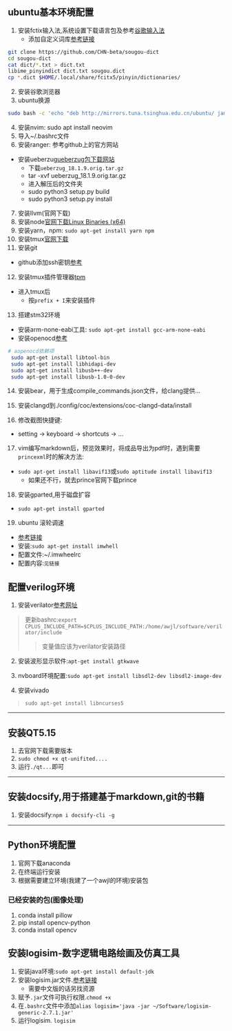 ## ubuntu基本环境配置
1. 安装fctix输入法,系统设置下载语言包及参考[谷歌输入法](https://zhuanlan.zhihu.com/p/508797663)  
   - 添加自定义词库[参考链接](https://bbs.deepin.org/post/253191)
``` bash
git clone https://github.com/CHN-beta/sougou-dict
cd sougou-dict
cat dict/*.txt > dict.txt
libime_pinyindict dict.txt sougou.dict
cp *.dict $HOME/.local/share/fcitx5/pinyin/dictionaries/
```
2. 安装谷歌浏览器  
3. ubuntu换源   
```bash
sudo bash -c 'echo "deb http://mirrors.tuna.tsinghua.edu.cn/ubuntu/ jammy main restricted universe multiverse" > /etc/apt/sources.list'
```
4. 安装nvim: sudo apt install neovim  
5. 导入~/.bashrc文件
6. 安装ranger: 参考github上的官方网站  
  - 安装ueberzug[ueberzug包下载网站](https://mirrors.aliyun.com/ubuntu-ports/pool/universe/u/ueberzug/?spm=a2c6h.25603864.0.0.108b237brwk1YX)
    - 下载`ueberzug_18.1.9.orig.tar.gz`  
    - tar -xvf ueberzug_18.1.9.orig.tar.gz
    - 进入解压后的文件夹
    - sudo python3 setup.py build
    - sudo python3 setup.py install
7. 安装llvm(官网下载)
8. 安装node[官网下载Linux Binaries (x64)](https://nodejs.org/en/download)
9. 安装yarn，npm: `sudo apt-get install yarn npm`  
10. 安装tmux[官网下载](https://github.com/tmux/tmux)
11. 安装git  
  - github添加ssh密钥[参考](https://www.runoob.com/git/git-remote-repo.html)
12. 安装tmux插件管理器[tpm](https://github.com/tmux-plugins/tpm)  
  - 进入tmux后
    - 按`prefix + I`来安装插件  

13. 搭建stm32环境
  - 安装arm-none-eabi工具: `sudo apt-get install gcc-arm-none-eabi`  
  - 安装openocd[参考](https://mp.weixin.qq.com/s?__biz=MzUyMTE0NTA2Ng==&amp;mid=2247483716&amp;idx=1&amp;sn=73059c48b72da90d16771c66cd59554e&amp;chksm=f9dedec1cea957d714f65d17522ddb707b89b63c5aeef1040358ec7f45bd077c53297b8c7642&amp;scene=21#wechat_redirect)

```bash
# aopenocd依赖项
 sudo apt-get install libtool-bin
 sudo apt-get install libhidapi-dev
 sudo apt-get install libusb++-dev
 sudo apt-get install libusb-1.0-0-dev
```

14. 安装bear，用于生成compile_commands.json文件，给clang提供...  

15. 安装clangd到./config/coc/extensions/coc-clangd-data/install  

16. 修改截图快捷键:
  - setting -> keyboard -> shortcuts -> ...  

17. vim编写markdown后，预览效果时，将成品导出为pdf时，遇到需要`princexml`时的解决方法:  
  - `sudo apt-get install libavif13`或`sudo aptitude install libavif13`
    - 如果还不行，就去prince官网下载prince  

18. 安装gparted,用于磁盘扩容  
  - `sudo apt-get install gparted`  

19. ubuntu 滚轮调速  
   - [参考链接](https://blog.csdn.net/weiguang102/article/details/121357192)  
   - 安装:`sudo apt-get install imwhell`
   - 配置文件:~/.imwheelrc  
   - 配置内容:`见链接`  



## 配置verilog环境
1. 安装verilator[参考网址](https://verilator.org/guide/latest/install.html)  
  > 更新bashrc:`export CPLUS_INCLUDE_PATH=$CPLUS_INCLUDE_PATH:/home/awjl/software/verilator/include`
  >> 变量值应该为verilator安装路径  

2. 安装波形显示软件:`apt-get install gtkwave`  

3. nvboard环境配置:`sudo apt-get install libsdl2-dev libsdl2-image-dev`  

4. 安装vivado  
  > `sudo apt-get install libncurses5`  

---


## 安装QT5.15
1. 去官网下载需要版本  
2. `sudo chmod +x qt-unifited....`  
3. 运行`./qt...`即可  

---

## 安装docsify,用于搭建基于markdown,git的书籍
1. 安装docsify:`npm i docsify-cli -g`



---

## Python环境配置
1. 官网下载anaconda  
2. 在终端运行安装  
3. 根据需要建立环境(我建了一个awjl的环境)安装包  
### 已经安装的包(图像处理)
1. conda install pillow  
2. pip install opencv-python  
3. conda install opencv  




## 安装logisim-数字逻辑电路绘画及仿真工具
1. 安装java环境:`sudo apt-get install default-jdk`  
2. 安装logisim.jar文件.[参考链接](https://vlab.ustc.edu.cn/downloads/logisim-generic-2.7.1.jar)  
   - 需要中文版的话另找资源  
3. 赋予`.jar`文件可执行权限.`chmod +x`  
4. 在`.bashrc`文件中添加`alias logisim='java -jar ~/Software/logisim-generic-2.7.1.jar'`  
4. 运行logisim. `logisim`  

























